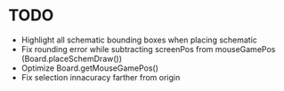 # TODO

* Highlight all schematic bounding boxes when placing schematic
* Fix rounding error while subtracting screenPos from mouseGamePos (Board.placeSchemDraw())
* Optimize Board.getMouseGamePos()
* Fix selection innacuracy farther from origin